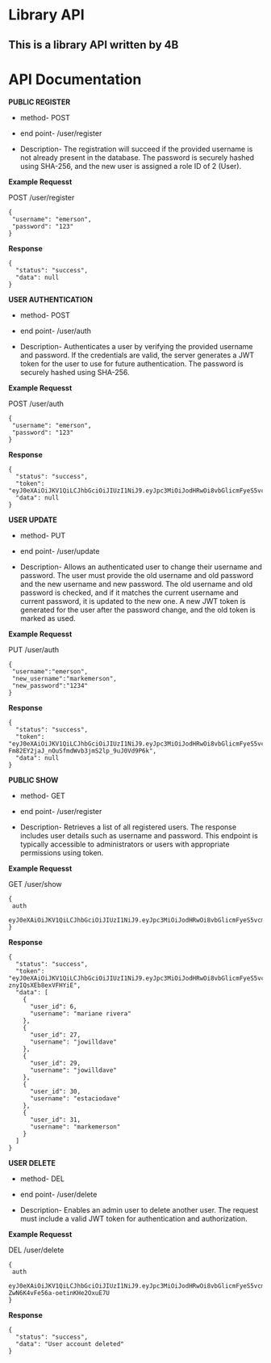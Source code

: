 # Library API
## This is a library API written by 4B
# API Documentation

**PUBLIC REGISTER**

* method- POST

* end point- /user/register

 * Description- The registration will succeed if the provided username is not already present in the database. The password is securely hashed using SHA-256, and the new user is assigned a role ID of 2 (User).


 **Example Requesst**

 POST /user/register

 ```
 {
  "username": "emerson",
  "password": "123"
}
```
**Response**

```
{
  "status": "success",
  "data": null
}
```

**USER AUTHENTICATION**

* method- POST

* end point- /user/auth

* Description- Authenticates a user by verifying the provided username and password. If the credentials are valid, the server generates a JWT token for the user to use for future authentication. The password is securely hashed using SHA-256.


 **Example Requesst**

 POST /user/auth

 ```
 {
  "username": "emerson",
  "password": "123"
}
```
**Response**

```
{
  "status": "success",
  "token": "eyJ0eXAiOiJKV1QiLCJhbGciOiJIUzI1NiJ9.eyJpc3MiOiJodHRwOi8vbGlicmFyeS5vcmciLCJhdWQiOiJodHRwOi8vbGlicmFyeS5jb20iLCJpYXQiOjE3MzE5ODE0MzYsImV4cCI6MTczMTk4NTAzNiwiZGF0YSI6eyJ1c2VyX2lkIjozMX19.KtXPG1jJwKCLWrlb73tGrtHc7Y5x5COq_JAYDyKfvpY",
  "data": null
}
```


**USER UPDATE**

* method- PUT

* end point- /user/update

 * Description-  Allows an authenticated user to change their username and password. The user must provide the old username and old password and the new username and new password. The old username and old password is checked, and if it matches the current username and current password, it is updated to the new one. A new JWT token is generated for the user after the password change, and the old token is marked as used.


 **Example Requesst**

 PUT /user/auth

 ```
 {
  "username":"emerson",
  "new_username":"markemerson",
  "new_password":"1234"
}
```
**Response**

```
{
  "status": "success",
  "token": "eyJ0eXAiOiJKV1QiLCJhbGciOiJIUzI1NiJ9.eyJpc3MiOiJodHRwOi8vbGlicmFyeS5vcmciLCJhdWQiOiJodHRwOi8vbGlicmFyeS5jb20iLCJpYXQiOjE3MzE5ODE4MTAsImV4cCI6MTczMTk4NTQxMCwiZGF0YSI6eyJ1c2VyX2lkIjozMX19.2jv-Fm82EY2jaJ_nOuSfmdWvb3jmS2lp_9uJ0Vd9P6k",
  "data": null
}
```
**PUBLIC SHOW**

* method- GET

* end point- /user/register

 * Description- Retrieves a list of all registered users. The response includes user details such as username and password. This endpoint is typically accessible to administrators or users with appropriate permissions using token.

 **Example Requesst**

 GET /user/show

 ```
 {
  auth
  eyJ0eXAiOiJKV1QiLCJhbGciOiJIUzI1NiJ9.eyJpc3MiOiJodHRwOi8vbGlicmFyeS5vcmciLCJhdWQiOiJodHRwOi8vbGlicmFyeS5jb20iLCJpYXQiOjE3MzE5ODI0NjAsImV4cCI6MTczMTk4NjA2MCwiZGF0YSI6eyJ1c2VyX2lkIjozMX19.b05Wu3VHlfExbP1aywvex3NWf0YvG3m0KAptc0bFenM
}
```
**Response**

```
{
  "status": "success",
  "token": "eyJ0eXAiOiJKV1QiLCJhbGciOiJIUzI1NiJ9.eyJpc3MiOiJodHRwOi8vbGlicmFyeS5vcmciLCJhdWQiOiJodHRwOi8vbGlicmFyeS5jb20iLCJpYXQiOjE3MzE5ODI0ODAsImV4cCI6MTczMTk4NjA4MCwiZGF0YSI6eyJ1c2VyX2lkIjozMX19.OMcugOti2SsogC5i1V4TzPbX-znyIQsXEb8exVFHYiE",
  "data": [
    {
      "user_id": 6,
      "username": "mariane rivera"
    },
    {
      "user_id": 27,
      "username": "jowilldave"
    },
    {
      "user_id": 29,
      "username": "jowilldave"
    },
    {
      "user_id": 30,
      "username": "estaciodave"
    },
    {
      "user_id": 31,
      "username": "markemerson"
    }
  ]
}
```

**USER DELETE**

* method- DEL

* end point- /user/delete

 * Description- Enables an admin user to delete another user. The request must include a valid JWT token for authentication and authorization.


 **Example Requesst**

 DEL /user/delete

 ```
 {
  auth
  eyJ0eXAiOiJKV1QiLCJhbGciOiJIUzI1NiJ9.eyJpc3MiOiJodHRwOi8vbGlicmFyeS5vcmciLCJhdWQiOiJodHRwOi8vbGlicmFyeS5jb20iLCJpYXQiOjE3MzE5ODI2NzIsImV4cCI6MTczMTk4NjI3MiwiZGF0YSI6eyJ1c2VyX2lkIjozMX19.rPNyUcS60ssk9U-ZwN6K4vFe56a-oetinKHe2OxuE7U
}
```
**Response**

```
{
  "status": "success",
  "data": "User account deleted"
}
```